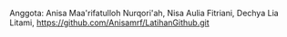 Anggota:
Anisa Maa'rifatulloh Nurqori'ah,
Nisa Aulia Fitriani,
Dechya Lia Litami,
https://github.com/Anisamrf/LatihanGithub.git
